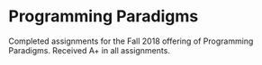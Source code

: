 # Programming Paradigms

Completed assignments for the Fall 2018 offering of Programming Paradigms. Received A+ in all assignments.
